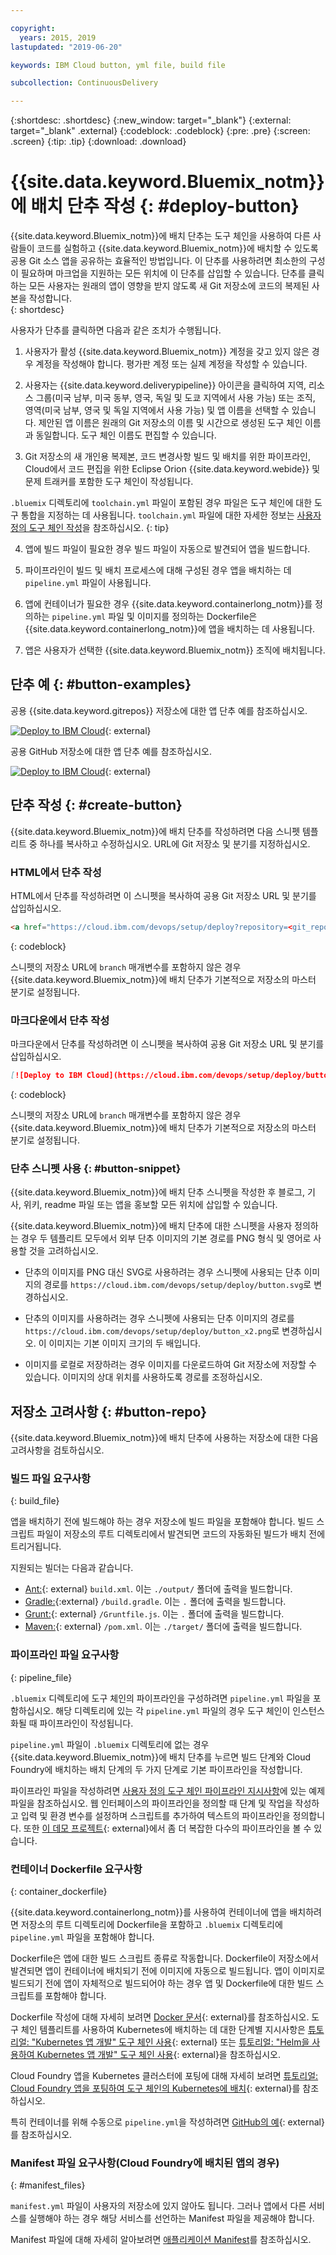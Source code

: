 ```yaml
---

copyright:
  years: 2015, 2019
lastupdated: "2019-06-20"

keywords: IBM Cloud button, yml file, build file

subcollection: ContinuousDelivery

---
```


{:shortdesc: .shortdesc}
{:new_window: target="_blank"}
{:external: target="_blank" .external}
{:codeblock: .codeblock}
{:pre: .pre}
{:screen: .screen}
{:tip: .tip}
{:download: .download}


# {{site.data.keyword.Bluemix_notm}}에 배치 단추 작성 {: #deploy-button}

{{site.data.keyword.Bluemix_notm}}에 배치 단추는 도구 체인을 사용하여 다른 사람들이 코드를 실험하고 {{site.data.keyword.Bluemix_notm}}에 배치할 수 있도록 공용 Git 소스 앱을 공유하는 효율적인 방법입니다. 이 단추를 사용하려면 최소한의 구성이 필요하며 마크업을 지원하는 모든 위치에 이 단추를 삽입할 수 있습니다. 단추를 클릭하는 모든 사용자는 원래의 앱이 영향을 받지 않도록 새 Git 저장소에 코드의 복제된 사본을 작성합니다.  
{: shortdesc}

사용자가 단추를 클릭하면 다음과 같은 조치가 수행됩니다.

1. 사용자가 활성 {{site.data.keyword.Bluemix_notm}} 계정을 갖고 있지 않은 경우 계정을 작성해야 합니다. 평가판 계정 또는 실제 계정을 작성할 수 있습니다.

2. 사용자는 {{site.data.keyword.deliverypipeline}} 아이콘을 클릭하여 지역, 리소스 그룹(미국 남부, 미국 동부, 영국, 독일 및 도쿄 지역에서 사용 가능) 또는 조직, 영역(미국 남부, 영국 및 독일 지역에서 사용 가능) 및 앱 이름을 선택할 수 있습니다. 제안된 앱 이름은 원래의 Git 저장소의 이름 및 시간으로 생성된 도구 체인 이름과 동일합니다. 도구 체인 이름도 편집할 수 있습니다.

3. Git 저장소의 새 개인용 복제본, 코드 변경사항 빌드 및 배치를 위한 파이프라인, Cloud에서 코드 편집을 위한 Eclipse Orion {{site.data.keyword.webide}} 및 문제 트래커를 포함한 도구 체인이 작성됩니다.

  `.bluemix` 디렉토리에 `toolchain.yml` 파일이 포함된 경우 파일은 도구 체인에 대한 도구 통합을 지정하는 데 사용됩니다. `toolchain.yml` 파일에 대한 자세한 정보는 [사용자 정의 도구 체인 작성](/docs/services/ContinuousDelivery?topic=ContinuousDelivery-toolchains_custom)을 참조하십시오.
  {: tip}

4. 앱에 빌드 파일이 필요한 경우 빌드 파일이 자동으로 발견되어 앱을 빌드합니다.

5. 파이프라인이 빌드 및 배치 프로세스에 대해 구성된 경우 앱을 배치하는 데 `pipeline.yml` 파일이 사용됩니다.

6. 앱에 컨테이너가 필요한 경우 {{site.data.keyword.containerlong_notm}}를 정의하는 `pipeline.yml` 파일 및 이미지를 정의하는 Dockerfile은 {{site.data.keyword.containerlong_notm}}에 앱을 배치하는 데 사용됩니다.

7. 앱은 사용자가 선택한 {{site.data.keyword.Bluemix_notm}} 조직에 배치됩니다.

## 단추 예 {: #button-examples}

공용 {{site.data.keyword.gitrepos}} 저장소에 대한 앱 단추 예를 참조하십시오.

[![Deploy to IBM Cloud](https://cloud.ibm.com/devops/setup/deploy/button.png)](https://cloud.ibm.com/devops/setup/deploy?repository=https://us-south.git.cloud.ibm.com/idsorg/sample-java-cloudant){: external}

공용 GitHub 저장소에 대한 앱 단추 예를 참조하십시오.

[![Deploy to IBM Cloud](https://cloud.ibm.com/devops/setup/deploy/button.png)](https://cloud.ibm.com/devops/setup/deploy?repository=https://github.com/open-toolchain/starfighter){: external}

## 단추 작성 {: #create-button}

{{site.data.keyword.Bluemix_notm}}에 배치 단추를 작성하려면 다음 스니펫 템플리트 중 하나를 복사하고 수정하십시오. URL에 Git 저장소 및 분기를 지정하십시오.

### HTML에서 단추 작성

HTML에서 단추를 작성하려면 이 스니펫을 복사하여 공용 Git 저장소 URL 및 분기를 삽입하십시오.

```HTML
<a href="https://cloud.ibm.com/devops/setup/deploy?repository=<git_repository_URL>&branch=<git_branch>"><img src="https://cloud.ibm.com/devops/setup/deploy/button.png" alt="Deploy to IBM Cloud"></a>
```
{: codeblock}

스니펫의 저장소 URL에 `branch` 매개변수를 포함하지 않은 경우 {{site.data.keyword.Bluemix_notm}}에 배치 단추가 기본적으로 저장소의 마스터 분기로 설정됩니다.

### 마크다운에서 단추 작성

마크다운에서 단추를 작성하려면 이 스니펫을 복사하여 공용 Git 저장소 URL 및 분기를 삽입하십시오.

```Markdown
[![Deploy to IBM Cloud](https://cloud.ibm.com/devops/setup/deploy/button.png)](https://cloud.ibm.com/devops/setup/deploy?repository=<git_repository_URL>&branch=<git_branch>)
```
{: codeblock}

스니펫의 저장소 URL에 `branch` 매개변수를 포함하지 않은 경우 {{site.data.keyword.Bluemix_notm}}에 배치 단추가 기본적으로 저장소의 마스터 분기로 설정됩니다.

### 단추 스니펫 사용 {: #button-snippet}

{{site.data.keyword.Bluemix_notm}}에 배치 단추 스니펫을 작성한 후 블로그, 기사, 위키, readme 파일 또는 앱을 홍보할 모든 위치에 삽입할 수 있습니다.

{{site.data.keyword.Bluemix_notm}}에 배치 단추에 대한 스니펫을 사용자 정의하는 경우 두 템플리트 모두에서 외부 단추 이미지의 기본 경로를 PNG 형식 및 영어로 사용할 것을 고려하십시오.

* 단추의 이미지를 PNG 대신 SVG로 사용하려는 경우 스니펫에 사용되는 단추 이미지의 경로를 `https://cloud.ibm.com/devops/setup/deploy/button.svg`로 변경하십시오.

* 단추의 이미지를 사용하려는 경우 스니펫에 사용되는 단추 이미지의 경로를 `https://cloud.ibm.com/devops/setup/deploy/button_x2.png`로 변경하십시오. 이 이미지는 기본 이미지 크기의 두 배입니다.

* 이미지를 로컬로 저장하려는 경우 이미지를 다운로드하여 Git 저장소에 저장할 수 있습니다. 이미지의 상대 위치를 사용하도록 경로를 조정하십시오.

## 저장소 고려사항 {: #button-repo}

{{site.data.keyword.Bluemix_notm}}에 배치 단추에 사용하는 저장소에 대한 다음 고려사항을 검토하십시오.


### 빌드 파일 요구사항
{: build_file}

앱을 배치하기 전에 빌드해야 하는 경우 저장소에 빌드 파일을 포함해야 합니다. 빌드 스크립트 파일이 저장소의 루트 디렉토리에서 발견되면 코드의 자동화된 빌드가 배치 전에 트리거됩니다.

지원되는 빌더는 다음과 같습니다.

* [Ant:](http://ant.apache.org/manual/using.html){: external} `build.xml`. 이는 `./output/` 폴더에 출력을 빌드합니다.
* [Gradle:](https://docs.gradle.org/current/userguide/getting_started.html){:external} `/build.gradle`. 이는 `.` 폴더에 출력을 빌드합니다.
* [Grunt:](http://gruntjs.com/getting-started#the-gruntfile){: external} `/Gruntfile.js`. 이는 `.` 폴더에 출력을 빌드합니다.
* [Maven:](http://maven.apache.org/guides/introduction/introduction-to-the-pom.html){: external} `/pom.xml`. 이는 `./target/` 폴더에 출력을 빌드합니다.

### 파이프라인 파일 요구사항
{: pipeline_file}

`.bluemix` 디렉토리에 도구 체인의 파이프라인을 구성하려면 `pipeline.yml` 파일을 포함하십시오. 해당 디렉토리에 있는 각 `pipeline.yml` 파일의 경우 도구 체인이 인스턴스화될 때 파이프라인이 작성됩니다.

`pipeline.yml` 파일이 `.bluemix` 디렉토리에 없는 경우 {{site.data.keyword.Bluemix_notm}}에 배치 단추를 누르면 빌드 단계와 Cloud Foundry에 배치하는 배치 단계의 두 가지 단계로 기본 파이프라인을 작성합니다.

파이프라인 파일을 작성하려면 [사용자 정의 도구 체인 파이프라인 지시사항](/docs/services/ContinuousDelivery?topic=ContinuousDelivery-toolchains_custom#toolchains_custom_pipeline_yml)에 있는 예제 파일을 참조하십시오. 웹 인터페이스의 파이프라인을 정의할 때 단계 및 작업을 작성하고 입력 및 환경 변수를 설정하며 스크립트를 추가하여 텍스트의 파이프라인을 정의합니다. 또한 [이 데모 프로젝트](https://github.com/open-toolchain/toolchain-demo/tree/master/.bluemix){: external}에서 좀 더 복잡한 다수의 파이프라인을 볼 수 있습니다.

### 컨테이너 Dockerfile 요구사항
{: container_dockerfile}

{{site.data.keyword.containerlong_notm}}를 사용하여 컨테이너에 앱을 배치하려면 저장소의 루트 디렉토리에 Dockerfile을 포함하고 `.bluemix` 디렉토리에 `pipeline.yml` 파일을 포함해야 합니다.

Dockerfile은 앱에 대한 빌드 스크립트 종류로 작동합니다. Dockerfile이 저장소에서 발견되면 앱이 컨테이너에 배치되기 전에 이미지에 자동으로 빌드됩니다. 앱이 이미지로 빌드되기 전에 앱이 자체적으로 빌드되어야 하는 경우 앱 및 Dockerfile에 대한 빌드 스크립트를 포함해야 합니다.

Dockerfile 작성에 대해 자세히 보려면 [Docker 문서](https://docs.docker.com/reference/builder/){: external}를 참조하십시오. 도구 체인 템플리트를 사용하여 Kubernetes에 배치하는 데 대한 단계별 지시사항은 [튜토리얼: "Kubernetes 앱 개발" 도구 체인 사용](https://www.ibm.com/cloud/garage/tutorials/use-develop-kubernetes-app-toolchain?task=0){: external} 또는 [튜토리얼: "Helm을 사용하여 Kubernetes 앱 개발" 도구 체인 사용](https://www.ibm.com/cloud/garage/tutorials/use-develop-kubernetes-app-with-helm-toolchain?task=0){: external}을 참조하십시오.

Cloud Foundry 앱을 Kubernetes 클러스터에 포팅에 대해 자세히 보려면 [튜토리얼: Cloud Foundry 앱을 포팅하여 도구 체인의 Kubernetes에 배치](https://www.ibm.com/cloud/garage/tutorials/port-a-cf-app-to-deploy-to-kubernetes-in-a-toolchain?task=0){: external}를 참조하십시오.  

특히 컨테이너를 위해 수동으로 `pipeline.yml`을 작성하려면 [GitHub의 예](https://github.com/Puquios/){: external}를 참조하십시오.

### Manifest 파일 요구사항(Cloud Foundry에 배치된 앱의 경우)
{: #manifest_files}

`manifest.yml` 파일이 사용자의 저장소에 있지 않아도 됩니다. 그러나 앱에서 다른 서비스를 실행해야 하는 경우 해당 서비스를 선언하는 Manifest 파일을 제공해야 합니다.

Manifest 파일에 대해 자세히 알아보려면 [애플리케이션 Manifest](/docs/cloud-foundry?topic=cloud-foundry-deploy_apps#appmanifest)를 참조하십시오.
